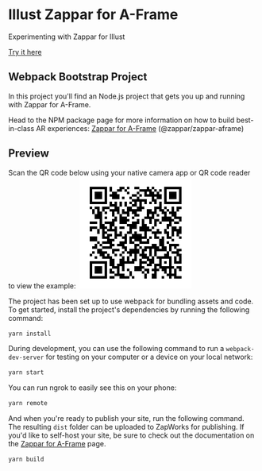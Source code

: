 # Illust Zappar for A-Frame

Experimenting with Zappar for Illust

[Try it here](https://webxr.run/XGxnpPPO0VmG4)

## Webpack Bootstrap Project

In this project you'll find an Node.js project that gets you up and running with Zappar for A-Frame.

Head to the NPM package page for more information on how to build best-in-class AR experiences: [Zappar for A-Frame](https://www.npmjs.com/package/@zappar/zappar-aframe) (@zappar/zappar-aframe)

## Preview

Scan the QR code below using your native camera app or QR code reader to view the example:
​
![Preview QR Code"](preview-qr-code.png)

The project has been set up to use webpack for bundling assets and code. To get started, install the project's dependencies by running the following command:

```bash
yarn install
```

During development, you can use the following command to run a `webpack-dev-server` for testing on your computer or a device on your local network:

```bash
yarn start
```

You can run ngrok to easily see this on your phone:

```bash
yarn remote
```

And when you're ready to publish your site, run the following command. The resulting `dist` folder can be uploaded to ZapWorks for publishing. If you'd like to self-host your site, be sure to check out the documentation on the [Zappar for A-Frame](https://www.npmjs.com/package/@zappar/zappar-aframe) page.

```bash
yarn build
```
